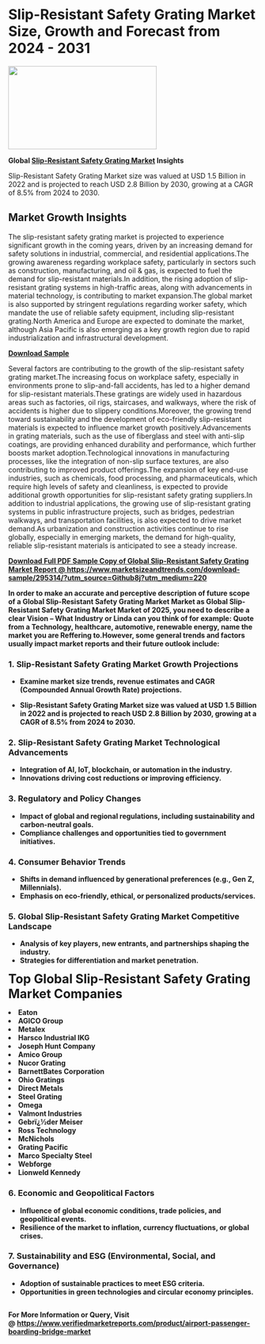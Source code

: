 <H1>Slip-Resistant Safety Grating Market Size, Growth and Forecast from 2024 - 2031</H1><img class="aligncenter size-medium wp-image-584254" src="https://thirdeyenews.in/wp-content/uploads/2024/09/Global-Market-Research-300x168.jpeg" alt="" width="300" height="168" /><p><strong>Global&nbsp;<a href="https://www.marketsizeandtrends.com/download-sample/295314/?utm_source=Github8j?utm_medium=220">Slip-Resistant Safety Grating Market</a> Insights</strong></p><p>Slip-Resistant Safety Grating Market size was valued at USD 1.5 Billion in 2022 and is projected to reach USD 2.8 Billion by 2030, growing at a CAGR of 8.5% from 2024 to 2030.</p><p><h2>Market Growth Insights</h2> <p>The slip-resistant safety grating market is projected to experience significant growth in the coming years, driven by an increasing demand for safety solutions in industrial, commercial, and residential applications.The growing awareness regarding workplace safety, particularly in sectors such as construction, manufacturing, and oil & gas, is expected to fuel the demand for slip-resistant materials.In addition, the rising adoption of slip-resistant grating systems in high-traffic areas, along with advancements in material technology, is contributing to market expansion.The global market is also supported by stringent regulations regarding worker safety, which mandate the use of reliable safety equipment, including slip-resistant grating.North America and Europe are expected to dominate the market, although Asia Pacific is also emerging as a key growth region due to rapid industrialization and infrastructural development.</p> <p><strong><a href="#">Download Sample</a></strong></p> <p>Several factors are contributing to the growth of the slip-resistant safety grating market.The increasing focus on workplace safety, especially in environments prone to slip-and-fall accidents, has led to a higher demand for slip-resistant materials.These gratings are widely used in hazardous areas such as factories, oil rigs, staircases, and walkways, where the risk of accidents is higher due to slippery conditions.Moreover, the growing trend toward sustainability and the development of eco-friendly slip-resistant materials is expected to influence market growth positively.Advancements in grating materials, such as the use of fiberglass and steel with anti-slip coatings, are providing enhanced durability and performance, which further boosts market adoption.Technological innovations in manufacturing processes, like the integration of non-slip surface textures, are also contributing to improved product offerings.The expansion of key end-use industries, such as chemicals, food processing, and pharmaceuticals, which require high levels of safety and cleanliness, is expected to provide additional growth opportunities for slip-resistant safety grating suppliers.In addition to industrial applications, the growing use of slip-resistant grating systems in public infrastructure projects, such as bridges, pedestrian walkways, and transportation facilities, is also expected to drive market demand.As urbanization and construction activities continue to rise globally, especially in emerging markets, the demand for high-quality, reliable slip-resistant materials is anticipated to see a steady increase.</p> <p><strong><a href="#"></p><p><span class=""><strong>Download Full PDF Sample Copy of Global Slip-Resistant Safety Grating Market Report</strong> @ <a href="https://www.marketsizeandtrends.com/download-sample/295314/?utm_source=Github8j?utm_medium=220" target="_blank">https://www.marketsizeandtrends.com/download-sample/295314/?utm_source=Github8j?utm_medium=220</a></span></p><p>In order to make an accurate and perceptive description of future scope of a Global&nbsp;Slip-Resistant Safety Grating Market Market as Global&nbsp;Slip-Resistant Safety Grating Market Market of 2025, you need to describe a clear Vision &ndash; What Industry or Linda can you think of for example: Quote from a Technology, healthcare, automotive, renewable energy, name the market you are Reffering to.However, some general trends and factors usually impact market reports and their future outlook include:</p><h3>1.&nbsp;<strong>Slip-Resistant Safety Grating Market Growth Projections</strong></h3><ul><li>Examine market size trends, revenue estimates and CAGR (Compounded Annual Growth Rate) projections.</li><li><p>Slip-Resistant Safety Grating Market size was valued at USD 1.5 Billion in 2022 and is projected to reach USD 2.8 Billion by 2030, growing at a CAGR of 8.5% from 2024 to 2030.</p></li></ul><h3>2.&nbsp;<strong>Slip-Resistant Safety Grating Market Technological Advancements</strong></h3><ul><li>Integration of AI, IoT, blockchain, or automation in the industry.</li><li>Innovations driving cost reductions or improving efficiency.</li></ul><h3>3.&nbsp;<strong>Regulatory and Policy Changes</strong></h3><ul><li>Impact of global and regional regulations, including sustainability and carbon-neutral goals.</li><li>Compliance challenges and opportunities tied to government initiatives.</li></ul><h3>4.&nbsp;<strong>Consumer Behavior Trends</strong></h3><ul><li>Shifts in demand influenced by generational preferences (e.g., Gen Z, Millennials).</li><li>Emphasis on eco-friendly, ethical, or personalized products/services.</li></ul><h3>5.&nbsp;<strong>Global Slip-Resistant Safety Grating Market Competitive Landscape</strong></h3><ul><li>Analysis of key players, new entrants, and partnerships shaping the industry.</li><li>Strategies for differentiation and market penetration.</li></ul><p data-pm-slice="1 1 []"><span style="color: inherit; font-family: inherit; font-size: 25px;">Top Global Slip-Resistant Safety Grating Market Companies</span></p><div class="" data-test-id=""><p><li>Eaton</li><li> AGICO Group</li><li> Metalex</li><li> Harsco Industrial IKG</li><li> Joseph Hunt Company</li><li> Amico Group</li><li> Nucor Grating</li><li> BarnettBates Corporation</li><li> Ohio Gratings</li><li> Direct Metals</li><li> Steel Grating</li><li> Omega</li><li> Valmont Industries</li><li> Gebrï¿½der Meiser</li><li> Ross Technology</li><li> McNichols</li><li> Grating Pacific</li><li> Marco Specialty Steel</li><li> Webforge</li><li> Lionweld Kennedy</li></p></div><h3>6.&nbsp;<strong>Economic and Geopolitical Factors</strong></h3><ul><li>Influence of global economic conditions, trade policies, and geopolitical events.</li><li>Resilience of the market to inflation, currency fluctuations, or global crises.</li></ul><h3>7.&nbsp;<strong>Sustainability and ESG (Environmental, Social, and Governance)</strong></h3><ul><li>Adoption of sustainable practices to meet ESG criteria.</li><li>Opportunities in green technologies and circular economy principles.</li></ul><h2><strong style="font-size: 14px;">For More Information or Query, Visit @&nbsp;</strong><a style="background-color: #ffffff; font-size: 14px;" href="https://www.marketsizeandtrends.com/report/slip-resistant-safety-grating-market/" target="_blank">https://www.verifiedmarketreports.com/product/airport-passenger-boarding-bridge-market</a></h2>